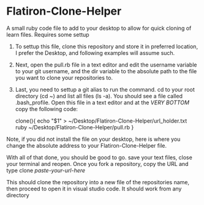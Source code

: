 # Flatiron-Clone-Helper
A small ruby code file to add to your desktop to allow for quick cloning of learn files. Requires some settup


1. To settup this file, clone this repository and store it in preferred location, I prefer the Desktop, and following examples will
assume such.

2. Next, open the pull.rb file in a text editor and edit the username variable to your git username, and the dir
variable to the absolute path to the file you want to clone your repositories to.

3. Last, you need to settup a git alias to run the command. cd to your root directory (cd ~) and list all files (ls -a).
You should see a file called .bash_profile. Open this file in a text editor and at the *VERY BOTTOM* copy the following code:

    clone(){
      echo "$1" > ~/Desktop/Flatiron-Clone-Helper/url_holder.txt
      ruby ~/Desktop/Flatiron-Clone-Helper/pull.rb
    }
    
Note, if you did not install the file on your desktop, here is where you change the absolute address to your Flatiron-Clone-Helper
file.




With all of that done, you should be good to go. save your text files, close your terminal and reopen. Once you fork
a repository, copy the URL and type           clone *paste-your-url-here*

This should clone the repository into a new file of the repositories name, then proceed to open it in visual studio code.
It should work from any directory
